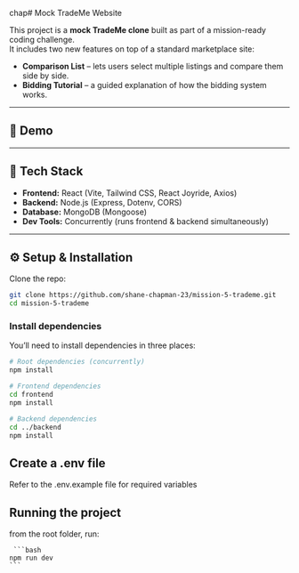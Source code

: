 chap# Mock TradeMe Website

This project is a **mock TradeMe clone** built as part of a mission-ready coding challenge.  
It includes two new features on top of a standard marketplace site:

- **Comparison List** – lets users select multiple listings and compare them side by side.
- **Bidding Tutorial** – a guided explanation of how the bidding system works.

---
## 🎥 Demo

---
## 🚀 Tech Stack

- **Frontend:** React (Vite, Tailwind CSS, React Joyride, Axios)  
- **Backend:** Node.js (Express, Dotenv, CORS)  
- **Database:** MongoDB (Mongoose)  
- **Dev Tools:** Concurrently (runs frontend & backend simultaneously)

---
## ⚙️ Setup & Installation

Clone the repo:

```bash
git clone https://github.com/shane-chapman-23/mission-5-trademe.git
cd mission-5-trademe
```

### Install dependencies

You’ll need to install dependencies in three places:

```bash
# Root dependencies (concurrently)
npm install

# Frontend dependencies
cd frontend
npm install

# Backend dependencies
cd ../backend
npm install
```

## Create a .env file

Refer to the .env.example file for required variables

## Running the project

from the root folder, run:

     ```bash
    npm run dev
    ```
